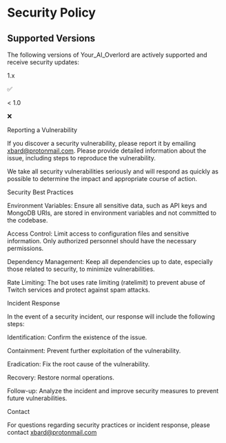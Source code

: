 # Security Policy

## Supported Versions

The following versions of Your_AI_Overlord are actively supported and receive security updates:

1.x

:white_check_mark:

< 1.0

:x:

Reporting a Vulnerability

If you discover a security vulnerability, please report it by emailing xbard@protonmail.com. Please provide detailed information about the issue, including steps to reproduce the vulnerability.

We take all security vulnerabilities seriously and will respond as quickly as possible to determine the impact and appropriate course of action.

Security Best Practices

Environment Variables: Ensure all sensitive data, such as API keys and MongoDB URIs, are stored in environment variables and not committed to the codebase.

Access Control: Limit access to configuration files and sensitive information. Only authorized personnel should have the necessary permissions.

Dependency Management: Keep all dependencies up to date, especially those related to security, to minimize vulnerabilities.

Rate Limiting: The bot uses rate limiting (ratelimit) to prevent abuse of Twitch services and protect against spam attacks.

Incident Response

In the event of a security incident, our response will include the following steps:

Identification: Confirm the existence of the issue.

Containment: Prevent further exploitation of the vulnerability.

Eradication: Fix the root cause of the vulnerability.

Recovery: Restore normal operations.

Follow-up: Analyze the incident and improve security measures to prevent future vulnerabilities.

Contact

For questions regarding security practices or incident response, please contact xbard@protonmail.com
